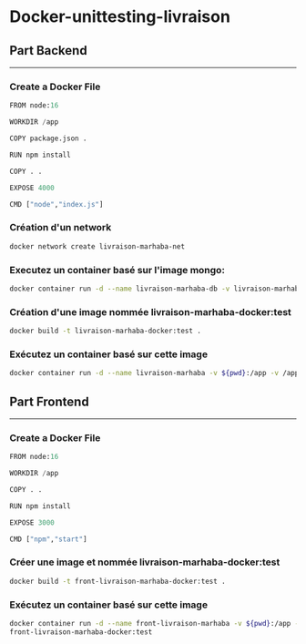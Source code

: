 # Docker-unittesting-livraison
## Part Backend
-----------------------------------------
### Create a Docker File 
```Python
FROM node:16

WORKDIR /app

COPY package.json .

RUN npm install

COPY . .

EXPOSE 4000

CMD ["node","index.js"]
```

### Création d'un network

```Bash
docker network create livraison-marhaba-net
```

### Executez un container basé sur l'image mongo:
```Bash
docker container run -d --name livraison-marhaba-db -v livraison-marhaba-db:/data/db --network livraison-marhaba-net mongo 
```

### Création  d'une image nommée livraison-marhaba-docker:test
```Bash
docker build -t livraison-marhaba-docker:test .
```

### Exécutez un container basé sur cette image 
```Bash
docker container run -d --name livraison-marhaba -v ${pwd}:/app -v /app/node_modules --network livraison-marhaba-net -p 4000:4000 livraison-marhaba-docker:test
```

## Part Frontend
----------------------------------------------------
### Create a Docker File

```Python
FROM node:16

WORKDIR /app

COPY . .

RUN npm install

EXPOSE 3000

CMD ["npm","start"]
```

### Créer une image et nommée livraison-marhaba-docker:test
```Bash
docker build -t front-livraison-marhaba-docker:test .
```

### Exécutez un container basé sur cette image 
```Bash
docker container run -d --name front-livraison-marhaba -v ${pwd}:/app -v /app/node_modules --network livraison-marhaba-net -p 3000:3000
front-livraison-marhaba-docker:test
```
